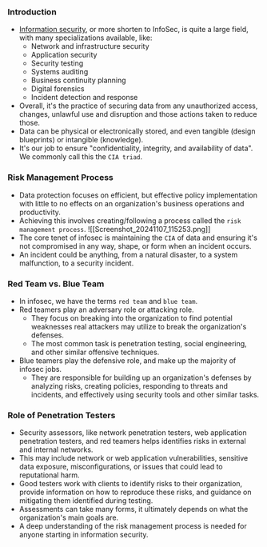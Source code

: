 ### Introduction
- [Information security](https://en.wikipedia.org/wiki/Information_security), or more shorten to InfoSec, is quite a large field, with many specializations available, like:
	- Network and infrastructure security
	- Application security
	- Security testing
	- Systems auditing
	- Business continuity planning
	- Digital forensics
	- Incident detection and response
- Overall, it's the practice of securing data from any unauthorized access, changes, unlawful use and disruption and those actions taken to reduce those.
- Data can be physical or electronically stored, and even tangible (design blueprints) or intangible (knowledge).
- It's our job to ensure "confidentiality, integrity, and availability of data". We commonly call this the `CIA triad`.

### Risk Management Process
- Data protection focuses on efficient, but effective policy implementation with little to no effects on an organization's business operations and productivity. 
- Achieving this involves creating/following a process called the `risk management process`. 
![[Screenshot_20241107_115253.png]]
- The core tenet of infosec is maintaining the `CIA` of data and ensuring it's not compromised in any way, shape, or form when an incident occurs. 
- An incident could be anything, from a natural disaster, to a system malfunction, to a security incident.


### Red Team vs. Blue Team
- In infosec, we have the terms `red team` and `blue team`.
- Red teamers play an adversary role or attacking role.
	- They focus on breaking into the organization to find potential weaknesses real attackers may utilize to break the organization's defenses. 
	- The most common task is penetration testing, social engineering, and other similar offensive techniques.
- Blue teamers play the defensive role, and make up the majority of infosec jobs.
	 - They are responsible for building up an organization's defenses by analyzing risks, creating policies, responding to threats and incidents, and effectively using security tools and other similar tasks.


### Role of Penetration Testers
- Security assessors, like network penetration testers, web application penetration testers, and red teamers helps identifies risks in external and internal networks. 
- This may include network or web application vulnerabilities, sensitive data exposure, misconfigurations, or issues that could lead to reputational harm. 
- Good testers work with clients to identify risks to their organization, provide information on how to reproduce these risks, and guidance on mitigating them identified during testing.
- Assessments can take many forms, it ultimately depends on what the organization's main goals are.
- A deep understanding of the risk management process is needed for anyone starting in information security.